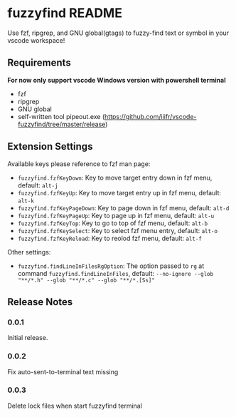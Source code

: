 # fuzzyfind README

Use fzf, ripgrep, and GNU global(gtags) to fuzzy-find text or symbol in your vscode workspace!

## Requirements

**For now only support vscode Windows version with powershell terminal**
* fzf
* ripgrep
* GNU global
* self-written tool pipeout.exe (https://github.com/iiifr/vscode-fuzzyfind/tree/master/release)

## Extension Settings

Available keys please reference to fzf man page:
* `fuzzyfind.fzfKeyDown`: Key to move target entry down in fzf menu, default: `alt-j`
* `fuzzyfind.fzfKeyUp`: Key to move target entry up in fzf menu, default: `alt-k`
* `fuzzyfind.fzfKeyPageDown`: Key to page down in fzf menu, default: `alt-d`
* `fuzzyfind.fzfKeyPageUp`: Key to page up in fzf menu, default: `alt-u`
* `fuzzyfind.fzfKeyTop`: Key to go to top of fzf menu, default: `alt-b`
* `fuzzyfind.fzfKeySelect`: Key to select fzf menu entry, default: `alt-o`
* `fuzzyfind.fzfKeyReload`: Key to reolod fzf menu, default: `alt-f`

Other settings:
* `fuzzyfind.findLineInFilesRgOption`: The option passed to `rg` at command `fuzzyfind.findLineInFiles`, default: `--no-ignore --glob "**/*.h" --glob "**/*.c" --glob "**/*.[Ss]"`

## Release Notes

### 0.0.1

Initial release.

### 0.0.2

Fix auto-sent-to-terminal text missing

### 0.0.3

Delete lock files when start fuzzyfind terminal
